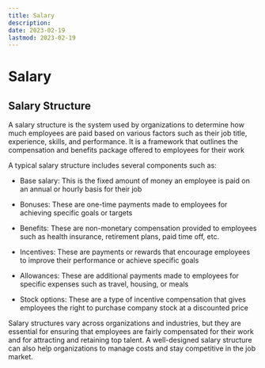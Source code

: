 ```yaml
---
title: Salary
description:
date: 2023-02-19
lastmod: 2023-02-19
---
```


# Salary

## Salary Structure

A salary structure is the system used by organizations to determine how much employees are paid based on various factors such as their job title, experience, skills, and performance. It is a framework that outlines the compensation and benefits package offered to employees for their work

A typical salary structure includes several components such as:

- Base salary: This is the fixed amount of money an employee is paid on an annual or hourly basis for their job

- Bonuses: These are one-time payments made to employees for achieving specific goals or targets

- Benefits: These are non-monetary compensation provided to employees such as health insurance, retirement plans, paid time off, etc.

- Incentives: These are payments or rewards that encourage employees to improve their performance or achieve specific goals

- Allowances: These are additional payments made to employees for specific expenses such as travel, housing, or meals

- Stock options: These are a type of incentive compensation that gives employees the right to purchase company stock at a discounted price

Salary structures vary across organizations and industries, but they are essential for ensuring that employees are fairly compensated for their work and for attracting and retaining top talent. A well-designed salary structure can also help organizations to manage costs and stay competitive in the job market.
